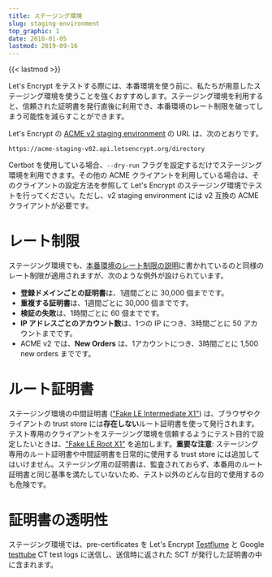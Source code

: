 ```yaml
---
title: ステージング環境
slug: staging-environment
top_graphic: 1
date: 2018-01-05
lastmod: 2019-09-16
---
```


{{< lastmod >}}

Let's Encrypt をテストする際には、本番環境を使う前に、私たちが用意したステージング環境を使うことを強くおすすめします。ステージング環境を利用すると、信頼された証明書を発行直後に利用でき、本番環境のレート制限を破ってしまう可能性を減らすことができます。

Let's Encrypt の [ACME v2 staging environment](https://community.letsencrypt.org/t/staging-endpoint-for-acme-v2/49605) の URL は、次のとおりです。

`https://acme-staging-v02.api.letsencrypt.org/directory`

Certbot を使用している場合、`--dry-run` フラグを設定するだけでステージング環境を利用できます。その他の ACME クライアントを利用している場合は、そのクライアントの設定方法を参照して Let's Encrypt のステージング環境でテストを行ってください。ただし、v2 staging environment には v2 互換の ACME クライアントが必要です。

# レート制限

ステージング環境でも、[本番環境のレート制限の説明](/docs/rate-limits)に書かれているのと同様のレート制限が適用されますが、次のような例外が設けられています。

* **登録ドメインごとの証明書**は、1週間ごとに 30,000 個までです。
* **重複する証明書**は、1週間ごとに 30,000 個までです。
* **検証の失敗**は、1時間ごとに 60 個までです。
* **IP アドレスごとのアカウント数**は、1つの IP につき、3時間ごとに 50 アカウントまでです。
* ACME v2 では、**New Orders** は、1アカウントにつき、3時間ごとに 1,500 new orders までです。

# ルート証明書

ステージング環境の中間証明書 (["Fake LE Intermediate X1"](/certs/fakeleintermediatex1.pem)) は、ブラウザやクライアントの trust store には**存在しない**ルート証明書を使って発行されます。テスト専用のクライアントをステージング環境を信頼するようにテスト目的で設定したいときは、["Fake LE Root X1"](/certs/fakelerootx1.pem) を追加します。**重要な注意**: ステージング専用のルート証明書や中間証明書を日常的に使用する trust store には追加してはいけません。ステージング用の証明書は、監査されておらず、本番用のルート証明書と同じ基準を満たしていないため、テスト以外のどんな目的で使用するのも危険です。

# 証明書の透明性

ステージング環境では、pre-certificates を Let's Encrypt [Testflume](/docs/ct-logs) と Google [testtube](http://www.certificate-transparency.org/known-logs#TOC-Test-Logs) CT test logs に送信し、送信時に返された SCT が発行した証明書の中に含まれます。
